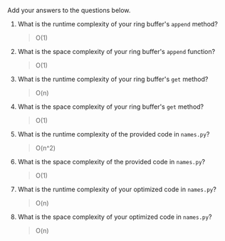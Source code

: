 Add your answers to the questions below.

1. What is the runtime complexity of your ring buffer's `append` method?

   > O(1)

2. What is the space complexity of your ring buffer's `append` function?

   > O(1)

3. What is the runtime complexity of your ring buffer's `get` method?

   > O(n)

4. What is the space complexity of your ring buffer's `get` method?

   > O(1)

5. What is the runtime complexity of the provided code in `names.py`?

   > O(n^2)

6. What is the space complexity of the provided code in `names.py`?

   > O(1)

7. What is the runtime complexity of your optimized code in `names.py`?

   > O(n)

8. What is the space complexity of your optimized code in `names.py`?
   > O(n)
